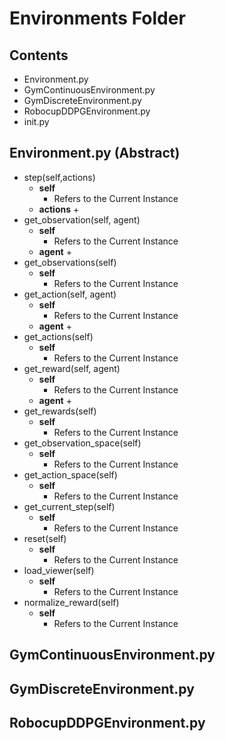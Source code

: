 # Environments Folder
## Contents
*   Environment.py
*   GymContinuousEnvironment.py
*   GymDiscreteEnvironment.py
*   RobocupDDPGEnvironment.py
*   init.py  

##  Environment.py (Abstract)
*   step(self,actions)
    -   **self**
        +   Refers to the Current Instance
    -   **actions**
        +   
*   get_observation(self, agent)
    -   **self**
        +   Refers to the Current Instance
    -   **agent**
        +   
*   get_observations(self)
    -   **self**
        +   Refers to the Current Instance
*   get_action(self, agent)
    -   **self**
        +   Refers to the Current Instance
    -   **agent**
        +   
*   get_actions(self)
    -   **self**
        +   Refers to the Current Instance 
*   get_reward(self, agent)
    -   **self**
        +   Refers to the Current Instance
    -   **agent**
        +   
*   get_rewards(self)
    -   **self**
        +   Refers to the Current Instance
*   get_observation_space(self)
    -   **self**
        +   Refers to the Current Instance
*   get_action_space(self)
    -   **self**
        +   Refers to the Current Instance 
*   get_current_step(self)
    -   **self**
        +   Refers to the Current Instance 
*   reset(self)
    -   **self**
        +   Refers to the Current Instance 
*   load_viewer(self)
    -   **self**
        +   Refers to the Current Instance  
*   normalize_reward(self)
    -   **self**
        +   Refers to the Current Instance  

##  GymContinuousEnvironment.py

##  GymDiscreteEnvironment.py

##  RobocupDDPGEnvironment.py
